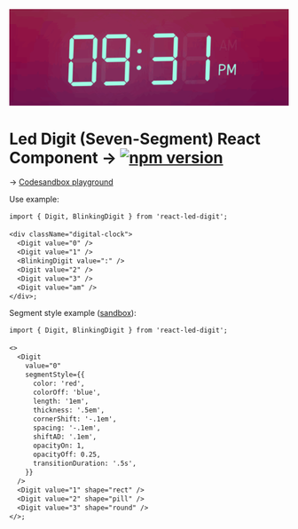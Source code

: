 <img src="images/react-led-digit.gif" width="576" alt="react led digit" />

# Led Digit (Seven-Segment) React Component → [![npm version](https://img.shields.io/npm/v/react-led-digit.svg)](https://www.npmjs.com/package/react-led-digit)

→ [Codesandbox playground](https://codesandbox.io/p/sandbox/friendly-dewdney-7jvh5w)

Use example:

```tsx
import { Digit, BlinkingDigit } from 'react-led-digit';

<div className="digital-clock">
  <Digit value="0" />
  <Digit value="1" />
  <BlinkingDigit value=":" />
  <Digit value="2" />
  <Digit value="3" />
  <Digit value="am" />
</div>;
```

Segment style example ([sandbox](https://codesandbox.io/p/sandbox/react-led-digit-forked-c4f2v3)):

```tsx
import { Digit, BlinkingDigit } from 'react-led-digit';

<>
  <Digit
    value="0"
    segmentStyle={{
      color: 'red',
      colorOff: 'blue',
      length: '1em',
      thickness: '.5em',
      cornerShift: '-.1em',
      spacing: '-.1em',
      shiftAD: '.1em',
      opacityOn: 1,
      opacityOff: 0.25,
      transitionDuration: '.5s',
    }}
  />
  <Digit value="1" shape="rect" />
  <Digit value="2" shape="pill" />
  <Digit value="3" shape="round" />
</>;
```
